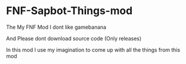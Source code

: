 # FNF-Sapbot-Things-mod
The My FNF Mod
I dont like gamebanana

And Please dont download source code (Only releases)



In this mod I use my imagination to come up with all the things from this mod
